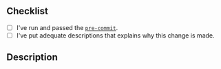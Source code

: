 ## Checklist
- [ ] I've run and passed the [`pre-commit`](https://pre-commit.com).
- [ ] I've put adequate descriptions that explains why this change is made.

## Description
